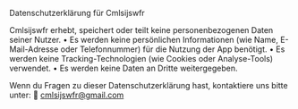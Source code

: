 Datenschutzerklärung für Cmlsijswfr

Cmlsijswfr erhebt, speichert oder teilt keine personenbezogenen Daten seiner Nutzer.
• Es werden keine persönlichen Informationen (wie Name, E-Mail-Adresse oder Telefonnummer) für die Nutzung der App benötigt.
• Es werden keine Tracking-Technologien (wie Cookies oder Analyse-Tools) verwendet.
• Es werden keine Daten an Dritte weitergegeben.

Wenn du Fragen zu dieser Datenschutzerklärung hast, kontaktiere uns bitte unter:
📧 cmlsijswfr@gmail.com
